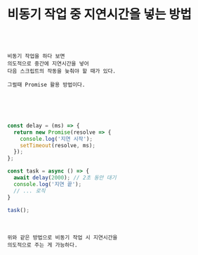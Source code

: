 # 비동기 작업 중 지연시간을 넣는 방법

<br /><br />

```
비동기 작업을 하다 보면
의도적으로 중간에 지연시간을 넣어
다음 스크립트의 작동을 늦춰야 할 때가 있다.

그럴때 Promise 활용 방법이다.
```

<br /><br /><br />

```javascript
const delay = (ms) => {
  return new Promise(resolve => {
    console.log('지연 시작');
    setTimeout(resolve, ms);
  });
};

const task = async () => {
  await delay(2000); // 2초 동안 대기
  console.log('지연 끝');
  // ... 로직
}

task();
```

<br />

```
위와 같은 방법으로 비동기 작업 시 지연시간을
의도적으로 주는 게 가능하다.
```
